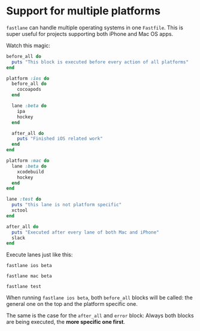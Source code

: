 # Support for multiple platforms

`fastlane` can handle multiple operating systems in one `Fastfile`. This is super useful for projects supporting both iPhone and Mac OS apps.

Watch this magic:

```ruby
before_all do
  puts "This block is executed before every action of all platforms"
end

platform :ios do
  before_all do
    cocoapods
  end

  lane :beta do
    ipa
    hockey
  end

  after_all do
    puts "Finished iOS related work"
  end
end

platform :mac do
  lane :beta do
    xcodebuild
    hockey
  end
end

lane :test do
  puts "this lane is not platform specific"
  xctool
end

after_all do
  puts "Executed after every lane of both Mac and iPhone"
  slack
end

```

Execute lanes just like this:

    fastlane ios beta

    fastlane mac beta

    fastlane test


When running `fastlane ios beta`, both `before_all` blocks will be called: the general one on the top and the platform specific one.

The same is the case for the `after_all` and `error` block: Always both blocks are being executed, the **more specific one first**.